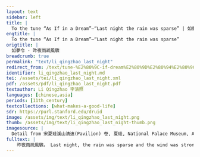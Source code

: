 ```yaml
---
layout: text
sidebar: left
title: |
  To the tune “As If in a Dream”—“Last night the rain was sparse” | 如夢令 · 昨夜雨疏風驟
engtitle: |
  To the tune “As If in a Dream”—“Last night the rain was sparse”
origtitle: |
  如夢令 · 昨夜雨疏風驟
breadcrumb: true
permalink: "text/li_qingzhao_last_night"
redirect_from: /text/tune-%E2%80%9C-if-dream%E2%80%9D%E2%80%94%E2%80%9Clast-night-rain-was-sparse%E2%80%9D
identifier: li_qingzhao_last_night.md
tei: /assets/tei/li_qingzhao_last_night.xml
pdf: /assets/pdf/li_qingzhao_last_night.pdf
textauthor: Li Qingzhao 李清照
languages: [chinese,asia]
periods: [11th_century]
textcollections: [what-makes-a-good-life]
sdr: https://purl.stanford.edu/druid 
image: /assets/img/text/li_qingzhao_last_night.png
thumb: /assets/img/text/li_qingzhao_last_night-thumb.png
imagesource: |
  Detail from 宋夏珪溪山清遠(Pavilion) 卷, 夏珪, National Palace Museum, Accession Number: C2A000009N000000000PAJ [Public Domain]
fulltext: |
    昨夜雨疏風驟。 Last night, the rain was sparse and the wind was strong; 濃睡不消殘酒。 deep sleep did not absorb the remaining wine. 試問卷簾人， I asked the one who was rolling up the curtainThis refers to a female domestic servant.:  卻道海棠依舊。 she only said that the flowering crabapple was the same as before. 知否。 Don’t you know? 知否。 Don’t you know? 應是綠肥紅瘦。 The greens should be fat and the reds should be thinThe idea is that after the wash of rain and wind, the crabapple should be filled with green leaves and there should be fewer red flowers than before.. 
---
```

